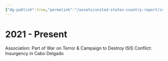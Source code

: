 ```yaml
---
{"dg-publish":true,"permalink":"/assets/united-states-country-report/condensed-report/2021-present/"}
---
```


# 2021 - Present

Association: Part of War on Terror & Campaign to Destroy ISIS
Conflict: Insurgency in Cabo Delgado